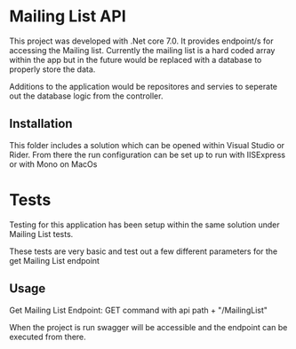 # Mailing List API

This project was developed with .Net core 7.0.  It provides endpoint/s for accessing the Mailing list.  Currently the mailing list is a hard coded array within the app but in the future would be replaced with a database to properly store the data.

Additions to the application would be repositores and servies to seperate out the database logic from the controller.


## Installation

This folder includes a solution which can be opened within Visual Studio or Rider.  From there the run configuration can be set up to run with IISExpress or with Mono on MacOs

# Tests

Testing for this application has been setup within the same solution under Mailing List tests.

These tests are very basic and test out a few different parameters for the get Mailing List endpoint

## Usage

Get Mailing List Endpoint: GET command with api path + "/MailingList"

When the project is run swagger will be accessible and the endpoint can be executed from there. 
